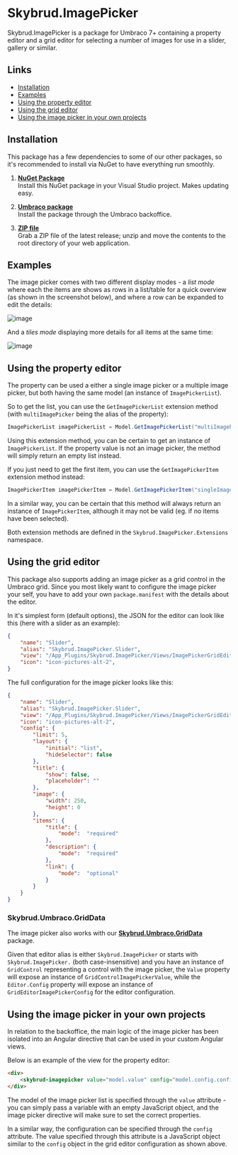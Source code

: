 Skybrud.ImagePicker
===================

Skybrud.ImagePicker is a package for Umbraco 7+ containing a property editor and a grid editor for selecting a number of images for use in a slider, gallery or similar.





## Links

- <a href="#installation">Installation</a>
- <a href="#examples">Examples</a>
- <a href="#using-the-property-editor">Using the property editor</a>
- <a href="#using-the-grid-editor">Using the grid editor</a>
- <a href="#using-the-image-picker-in-your-own-projects">Using the image picker in your own projects</a>





## Installation

This package has a few dependencies to some of our other packages, so it's recommended to install via NuGet to have everything run smoothly.

1. [**NuGet Package**][NuGetPackage]  
Install this NuGet package in your Visual Studio project. Makes updating easy.

1. [**Umbraco package**][UmbracoPackage]  
Install the package through the Umbraco backoffice.

1. [**ZIP file**][GitHubRelease]  
Grab a ZIP file of the latest release; unzip and move the contents to the root directory of your web application.


[NuGetPackage]: https://www.nuget.org/packages/Skybrud.ImagePicker
[UmbracoPackage]: https://our.umbraco.org/projects/backoffice-extensions/skybrudimagepicker/
[GitHubRelease]: https://github.com/skybrud/Skybrud.ImagePicker/releases





## Examples

The image picker comes with two different display modes - a *list mode* where each the items are shows as rows in a list/table for a quick overview (as shown in the screenshot below), and where a row can be expanded to edit the details:

![image](https://cloud.githubusercontent.com/assets/3634580/21615279/219ed9b0-d1dd-11e6-81bd-b8d96d1c11f8.png)

And a *tiles mode* displaying more details for all items at the same time:

![image](https://cloud.githubusercontent.com/assets/3634580/21615412/af995b00-d1dd-11e6-9214-388134845f41.png)





## Using the property editor

The property can be used a either a single image picker or a multiple image picker, but both having the same model (an instance of `ImagePickerList`).

So to get the list, you can use the `GetImagePickerList` extension method (with `multiImagePicker` being the alias of the property):

```C#
ImagePickerList imagePickerList = Model.GetImagePickerList("multiImagePicker");
```

Using this extension method, you can be certain to get an instance of `ImagePickerList`. If the property value is not an image picker, the method will simply return an empty list instead.

If you just need to get the first item, you can use the `GetImagePickerItem` extension method instead:

```C#
ImagePickerItem imagePickerItem = Model.GetImagePickerItem("singleImagePicker");
```

In a similar way, you can be certain that this method will always return an instance of `ImagePickerItem`, although it may not be valid (eg. if no items have been selected).

Both extension methods are defined in the `Skybrud.ImagePicker.Extensions` namespace.





## Using the grid editor

This package also supports adding an image picker as a grid control in the Umbraco grid. Since you most likely want to configure the image picker your self, you have to add your own `package.manifest` with the details about the editor.

In it's simplest form (default options), the JSON for the editor can look like this (here with a slider as an example):

```JSON
{
    "name": "Slider",
    "alias": "Skybrud.ImagePicker.Slider",
    "view": "/App_Plugins/Skybrud.ImagePicker/Views/ImagePickerGridEditor.html",
    "icon": "icon-pictures-alt-2",
}
```

The full configuration for the image picker looks like this:

```JSON
{
    "name": "Slider",
    "alias": "Skybrud.ImagePicker.Slider",
    "view": "/App_Plugins/Skybrud.ImagePicker/Views/ImagePickerGridEditor.html",
    "icon": "icon-pictures-alt-2",
    "config": {
        "limit": 5,
        "layout": {
            "initial": "list",
            "hideSelector": false
        },
        "title": {
            "show": false,
            "placeholder": ""
        },
        "image": {
            "width": 250,
            "height": 0
        },
        "items": {
            "title": { 
                "mode":  "required"
            },
            "description": { 
                "mode":  "required"
            },
            "link": { 
                "mode":  "optional"
            }
        }
    }
}
```





### Skybrud.Umbraco.GridData
The image picker also works with our <a href="https://github.com/skybrud/Skybrud.Umbraco.GridData" target="_blank"><strong>Skybrud.Umbraco.GridData</strong></a> package.

Given that editor alias is either `Skybrud.ImagePicker` or starts with `Skybrud.ImagePicker.` (both case-insensitive) and you have an instance of `GridControl` representing a control with the image picker, the `Value` property will expose an instance of `GridControlImagePickerValue`, while the `Editor.Config` property will expose an instance of `GridEditorImagePickerConfig` for the editor configuration.





## Using the image picker in your own projects

In relation to the backoffice, the main logic of the image picker has been isolated into an Angular directive that can be used in your custom Angular views.

Below is an example of the view for the property editor:

```HTML
<div>
    <skybrud-imagepicker value="model.value" config="model.config.config">Sponsored by omgbacon.dk</skybrud-imagepicker>
</div>
```

The model of the image picker list is specified through the `value` attribute - you can simply pass a variable with an empty JavaScript object, and the image picker directive will make sure to set the correct properties.

In a similar way, the configuration can be specified through the `config` attribute. The value specified through this attribute is a JavaScript object similar to the `config` object in the grid editor configuration as shown above.
